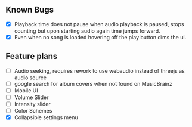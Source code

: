## Known Bugs
- [X] Playback time does not pause when audio playback is paused, stops counting but upon starting audio again time jumps forward.
- [X] Even when no song is loaded hovering off the play button dims the ui.

## Feature plans
- [ ] Audio seeking, requires rework to use webaudio instead of threejs as audio source
- [ ] google search for album covers when not found on MusicBrainz
- [ ] Mobile UI
- [ ] Volume Slider
- [ ] Intensity slider
- [ ] Color Schemes
- [X] Collapsible settings menu